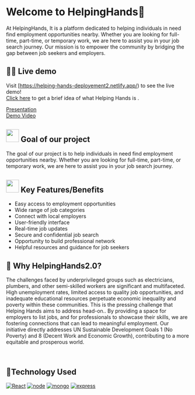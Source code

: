 

<a name="Welcome to HelpingHands"></a>

# Welcome to HelpingHands👋
At HelpingHands, It is a platform dedicated to helping individuals in need find employment opportunities nearby. Whether you are looking for full-time, part-time, or temporary work, we are here to assist you in your job search journey. Our mission is to empower the community by bridging the gap between job seekers and employers.


<a name="demo"></a>
## 👩‍💻 Live demo 

Visit [https://helping-hands-deployement2.netlify.app/) to see the live demo!
<br>
[Click here](https://share.synthesia.io/4de7b22e-cfab-4f2d-9131-1d030e9c10ef) to get a brief idea of what Helping Hands is .

 [Presentation](https://www.canva.com/design/DAGDHhIaNDA/PPvNH4KwRYimyqFOLGeZ1g/edit?utm_content=DAGDHhIaNDA&utm_campaign=designshare&utm_medium=link2&utm_source=sharebutton) 
<br>
[Demo Video](https://drive.google.com/file/d/1cNJb6E_7B5Qu39tVV0T50JEFRU-bfxR9/view?usp=drive_link)

<div>
  <h2><img src="https://github.com/Meetjain1/wanderlust/assets/133582566/4a07b161-b8d6-4803-804a-3b0db699023e" width="35" height="35"> Goal of our project </h2>
</div>

The goal of our project is to help individuals in need find employment opportunities nearby. Whether you are looking for full-time, part-time, or temporary work, we are here to assist you in your job search journey.

<div>
    <h2><img src="https://github.com/Meetjain1/wanderlust/assets/133582566/1ee5934a-27be-4502-a7bf-e6a8c78fe5a3" width="35" height="35"> Key Features/Benefits</h2>
</div>

- Easy access to employment opportunities
- Wide range of job categories
- Connect with local employers
- User-friendly interface
- Real-time job updates
- Secure and confidential job search
- Opportunity to build professional network
- Helpful resources and guidance for job seekers


## 🤔 Why HelpingHands2.0? 
The challenges faced by underprivileged groups such as electricians, plumbers, and other semi-skilled workers are significant and multifaceted. High unemployment rates, limited access to quality job opportunities, and inadequate educational resources perpetuate economic inequality and poverty within these communities. This is the pressing challenge that Helping Hands aims to address head-on.. By providing a space for employers to list jobs, and for professionals to showcase their skills, we are fostering connections that can lead to meaningful employment. Our initiative directly addresses UN Sustainable Development Goals 1 (No Poverty) and 8 (Decent Work and Economic Growth), contributing to a more equitable and prosperous world.


<br>

<h2> 🚀Technology Used</h2>

<p>

  <a href="https://www.w3schools.com/js/"><img src="https://img.icons8.com/?size=100&id=bzf0DqjXFHIW&format=png&color=000000" alt="React" /></a>
  <a href="https://www.w3schools.com/js/"><img src="https://img.icons8.com/?size=100&id=FQlr_bFSqEdG&format=png&color=000000" alt="node" /></a>
    <a href="https://www.w3schools.com/js/"><img src="https://img.icons8.com/?size=100&id=bosfpvRzNOG8&format=png&color=000000" alt="mongo" /></a>
    <a href="https://www.w3schools.com/js/"><img src="https://img.icons8.com/?size=100&id=SDVmtZ6VBGXt&format=png&color=000000" alt="express" /></a>





</p>
